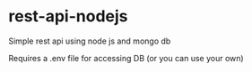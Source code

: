 # rest-api-nodejs
Simple rest api using node js and mongo db

Requires a .env file for accessing DB (or you can use your own)
